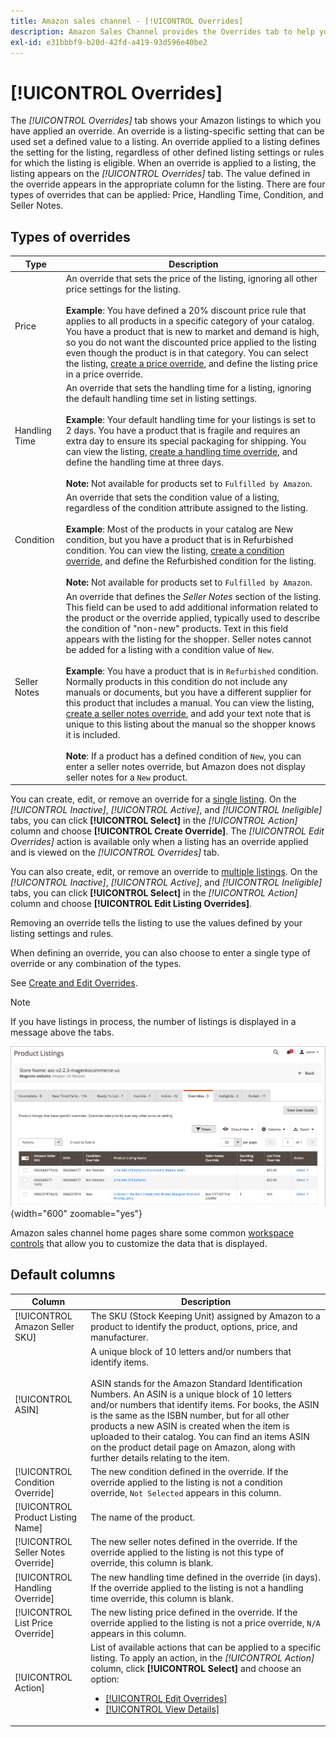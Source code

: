 ```yaml
---
title: Amazon sales channel - [!UICONTROL Overrides]
description: Amazon Sales Channel provides the Overrides tab to help you identify and manage how you are applying overrides in your Amazon listings.
exl-id: e31bbbf9-b20d-42fd-a419-93d596e40be2
---
```

# [!UICONTROL Overrides]

The _[!UICONTROL Overrides]_ tab shows your Amazon listings to which you have applied an override. An override is a listing-specific setting that can be used set a defined value to a listing. An override applied to a listing defines the setting for the listing, regardless of other defined listing settings or rules for which the listing is eligible. When an override is applied to a listing, the listing appears on the _[!UICONTROL Overrides]_ tab. The value defined in the override appears in the appropriate column for the listing. There are four types of overrides that can be applied: Price, Handling Time, Condition, and Seller Notes.

## Types of overrides

|Type|Description|
|---|---|
|Price|An override that sets the price of the listing, ignoring all other price settings for the listing. <br><br>**Example**: You have defined a 20% discount price rule that applies to all products in a specific category of your catalog. You have a product that is new to market and demand is high, so you do not want the discounted price applied to the listing even though the product is in that category. You can select the listing, [create a price override](./creating-editing-overrides.md#edit-override-single-listing), and define the listing price in a price override. |
|Handling Time|An override that sets the handling time for a listing, ignoring the default handling time set in listing settings.<br><br>**Example**: Your default handling time for your listings is set to 2 days. You have a product that is fragile and requires an extra day to ensure its special packaging for shipping. You can view the listing, [create a handling time override](./creating-editing-overrides.md#edit-override-single-listing), and define the handling time at three days.<br><br>**Note:** Not available for products set to `Fulfilled by Amazon`. |
|Condition|An override that sets the condition value of a listing, regardless of the condition attribute assigned to the listing.<br><br>**Example**: Most of the products in your catalog are New condition, but you have a product that is in Refurbished condition. You can view the listing, [create a condition override](./creating-editing-overrides.md#edit-override-single-listing), and define the Refurbished condition for the listing.<br><br>**Note:** Not available for products set to `Fulfilled by Amazon`. |
|Seller Notes|An override that defines the _Seller Notes_ section of the listing. This field can be used to add additional information related to the product or the override applied, typically used to describe the condition of "non-new" products. Text in this field appears with the listing for the shopper. Seller notes cannot be added for a listing with a condition value of `New`. <br><br>**Example**: You have a product that is in `Refurbished` condition. Normally products in this condition do not include any manuals or documents, but you have a different supplier for this product that includes a manual. You can view the listing, [create a seller notes override](./creating-editing-overrides.md#edit-override-single-listing), and add your text note that is unique to this listing about the manual so the shopper knows it is included.<br><br>**Note**: If a product has a defined condition of `New`, you can enter a seller notes override, but Amazon does not display seller notes for a `New` product.|

You can create, edit, or remove an override for a [single listing](./creating-editing-overrides.md#edit-override-single-listing). On the _[!UICONTROL Inactive]_, _[!UICONTROL Active]_, and _[!UICONTROL Ineligible]_ tabs, you can click **[!UICONTROL Select]** in the _[!UICONTROL Action]_ column and choose **[!UICONTROL Create Override]**. The _[!UICONTROL Edit Overrides]_ action is available only when a listing has an override applied and is viewed on the _[!UICONTROL Overrides]_ tab.

You can also create, edit, or remove an override to [multiple listings](./creating-editing-overrides.md#edit-override-multiple-listings). On the _[!UICONTROL Inactive]_, _[!UICONTROL Active]_, and _[!UICONTROL Ineligible]_ tabs, you can click **[!UICONTROL Select]** in the _[!UICONTROL Action]_ column and choose **[!UICONTROL Edit Listing Overrides]**.

Removing an override tells the listing to use the values defined by your listing settings and rules.

When defining an override, you can also choose to enter a single type of override or any combination of the types.

See [Create and Edit Overrides](./creating-editing-overrides.md).

>[!NOTE]
>
>If you have listings in process, the number of listings is displayed in a message above the tabs.

![Overrides tab](assets/amazon-overrides.png){width="600" zoomable="yes"}

Amazon sales channel home pages share some common [workspace controls](./workspace-controls.md) that allow you to customize the data that is displayed.

## Default columns

|Column|Description|
|---|---|
|[!UICONTROL Amazon Seller SKU]|The SKU (Stock Keeping Unit) assigned by Amazon to a product to identify the product, options, price, and manufacturer. |
|[!UICONTROL ASIN]|A unique block of 10 letters and/or numbers that identify items.<br><br>ASIN stands for the Amazon Standard Identification Numbers. An ASIN is a unique block of 10 letters and/or numbers that identify items. For books, the ASIN is the same as the ISBN number, but for all other products a new ASIN is created when the item is uploaded to their catalog. You can find an items ASIN on the product detail page on Amazon, along with further details relating to the item. |
|[!UICONTROL Condition Override]|The new condition defined in the override. If the override applied to the listing is not a condition override, `Not Selected` appears in this column. |
|[!UICONTROL Product Listing Name]|The name of the product. |
|[!UICONTROL Seller Notes Override]|The new seller notes defined in the override. If the override applied to the listing is not this type of override, this column is blank. |
|[!UICONTROL Handling Override]|The new handling time defined in the override (in days). If the override applied to the listing is not a handling time override, this column is blank. |
|[!UICONTROL List Price Override]|The new listing price defined in the override. If the override applied to the listing is not a price override, `N/A` appears in this column. |
|[!UICONTROL Action]|List of available actions that can be applied to a specific listing. To apply an action, in the _[!UICONTROL Action]_ column, click **[!UICONTROL Select]** and choose an option:<ul><li>[[!UICONTROL Edit Overrides]](./creating-editing-overrides.md#edit-override-single-listing)</li><li>[[!UICONTROL View Details]](./product-listing-details.md)</li></ul> |

